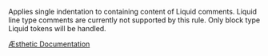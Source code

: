 Applies single indentation to containing content of Liquid comments. Liquid line type comments are currently not supported by this rule. Only block type Liquid tokens will be handled.


[Æsthetic Documentation](https://æsthetic.dev/rules/liquid/commentIndent/)


